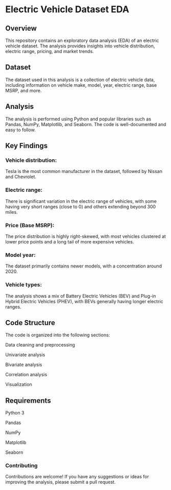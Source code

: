 Electric Vehicle Dataset EDA
==========================

## Overview
This repository contains an exploratory data analysis (EDA) of an electric vehicle dataset. The analysis provides insights into vehicle distribution, electric range, pricing, and market trends.

## Dataset
The dataset used in this analysis is a collection of electric vehicle data, including information on vehicle make, model, year, electric range, base MSRP, and more.

## Analysis
The analysis is performed using Python and popular libraries such as Pandas, NumPy, Matplotlib, and Seaborn. The code is well-documented and easy to follow.

## Key Findings
### Vehicle distribution: 
Tesla is the most common manufacturer in the dataset, followed by Nissan and Chevrolet.
### Electric range: 
There is significant variation in the electric range of vehicles, with some having very short ranges (close to 0) and others extending beyond 300 miles.
### Price (Base MSRP): 
The price distribution is highly right-skewed, with most vehicles clustered at lower price points and a long tail of more expensive vehicles.
### Model year:
The dataset primarily contains newer models, with a concentration around 2020.
### Vehicle types: 
The analysis shows a mix of Battery Electric Vehicles (BEV) and Plug-in Hybrid Electric Vehicles (PHEV), with BEVs generally having longer electric ranges.


## Code Structure
The code is organized into the following sections:

Data cleaning and preprocessing

Univariate analysis

Bivariate analysis

Correlation analysis

Visualization


## Requirements
Python 3

Pandas

NumPy

Matplotlib

Seaborn


### Contributing
Contributions are welcome! If you have any suggestions or ideas for improving the analysis, please submit a pull request.
